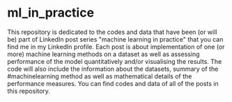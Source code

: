 # ml_in_practice

This repository is dedicated to the codes and data that have been (or will be) part of LinkedIn post series "machine learning in practice" that you can find me in my LinkedIn profile. Each post is about implementation of one (or more) machine learning methods on a dataset as well as assessing performance of the model quantitatively and/or visualising the results. The code will also include the information about the datasets, summary of the #machinelearning method as well as mathematical details of the performance measures. You can find codes and data of all of the posts in this repository.
